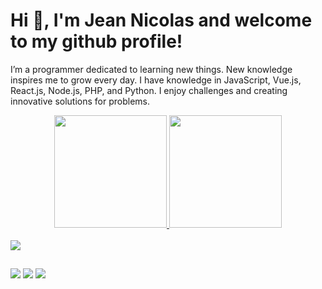 # Hi 👋, I'm Jean Nicolas and welcome to my github profile!

<p>
  I’m a programmer dedicated to learning new things. New knowledge inspires me to grow every day. I have knowledge in JavaScript, Vue.js, React.js, Node.js, PHP, and Python. I enjoy challenges and creating innovative solutions for problems.
</p>

<div align="center">
  <a href="https://github.com/DevNick2" />
  <img height="180em" src="https://github-readme-stats.vercel.app/api?username=DevNick2&show_icons=true&theme=dracula&include_all_commits=true&count_private=true" />
  <img height="180em" src="https://github-readme-stats.vercel.app/api/top-langs/?username=DevNick2&layout=donut&langs_count=10&theme=dracula" />
</div>
<div style="display: inline_block"><br>
  <a href="https://skillicons.dev">
    <img src="https://skillicons.dev/icons?i=js,ts,jquery,webpack,vue,react,nodejs,php,py,laravel,html,css,sass,cypress,ubuntu,git,azure,docker,vscode,bash,bitbucket,bootstrap" />
  </a>
</div>

##

<div>
  <a href="https://www.instagram.com/jeannicolasav/" target="_blank"><img src="https://img.shields.io/badge/-Instagram-%23E4405F?style=for-the-badge&logo=instagram&logoColor=white" target="_blank"></a>
  <a href = "mailto:jeannicolasav@hotmail.com"><img src="https://img.shields.io/badge/-Gmail-%23333?style=for-the-badge&logo=gmail&logoColor=white" target="_blank"></a>
  <a href="https://www.linkedin.com/in/jeann%C3%ADcolasalmeidavieira/" target="_blank"><img src="https://img.shields.io/badge/-LinkedIn-%230077B5?style=for-the-badge&logo=linkedin&logoColor=white" target="_blank"></a>
</div>
